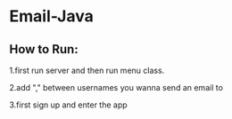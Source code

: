 # Email-Java
## How to Run:

1.first run server and then run menu class.

2.add "," between usernames you wanna send an email to
	
3.first sign up and enter the app
